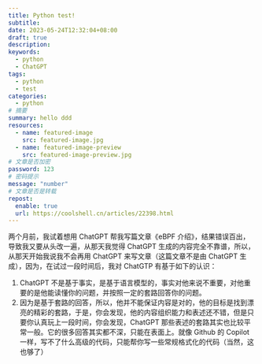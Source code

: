 ```yaml
---
title: Python test!
subtitle:
date: 2023-05-24T12:32:04+08:00
draft: true
description:
keywords:
  - python
  - ChatGPT
tags:
  - python
  - test
categories:
  - python
# 摘要
summary: hello ddd
resources:
  - name: featured-image
    src: featured-image.jpg
  - name: featured-image-preview
    src: featured-image-preview.jpg
# 文章是否加密
password: 123
# 密码提示
message: "number"
# 文章是否是转载
repost:
  enable: true
  url: https://coolshell.cn/articles/22398.html
---
```


两个月前，我试着想用 ChatGPT 帮我写篇文章《eBPF 介绍》，结果错误百出，导致我又要从头改一遍，从那天我觉得 ChatGPT 生成的内容完全不靠谱，所以，从那天开始我说我不会再用 ChatGPT 来写文章（这篇文章不是由 ChatGPT 生成），因为，在试过一段时间后，我对 ChatGTP 有基于如下的认识：

1. ChatGPT 不是基于事实，是基于语言模型的，事实对他来说不重要，对他重要的是他能读懂你的问题，并按照一定的套路回答你的问题。
2. 因为是基于套路的回答，所以，他并不能保证内容是对的，他的目标是找到漂亮的精彩的套路，于是，你会发现，他的内容组织能力和表述还不错，但是只要你认真玩上一段时间，你会发现，ChatGPT 那些表述的套路其实也比较平常一般。它的很多回答其实都不深，只能在表面上。就像 Github 的 Copilot 一样，写不了什么高级的代码，只能帮你写一些常规格式化的代码（当然，这也够了）